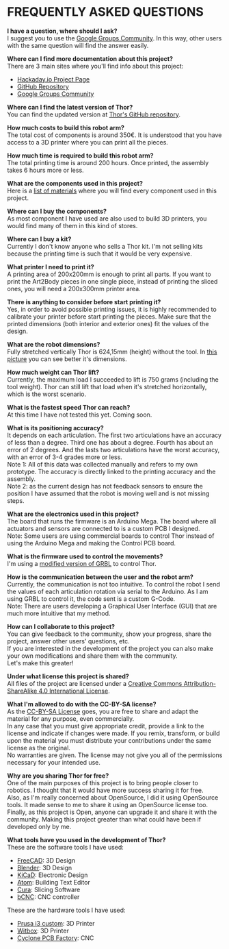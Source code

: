 # FREQUENTLY ASKED QUESTIONS

**I have a question, where should I ask?**  
I suggest you to use the [Google Groups Community](https://groups.google.com/forum/#!forum/thor-opensource-3d-printable-robotic-arm). In this way, other users with the same question will find the answer easily.

**Where can I find more documentation about this project?**  
There are 3 main sites where you'll find info about this project:
* [Hackaday.io Project Page](https://hackaday.io/project/12989-thor)
* [GitHub Repository](https://github.com/AngelLM/Thor)
* [Google Groups Community](https://groups.google.com/forum/#!forum/thor-opensource-3d-printable-robotic-arm)

**Where can I find the latest version of Thor?**  
You can find the updated version at [Thor's GitHub repository](https://github.com/AngelLM/Thor).

**How much costs to build this robot arm?**  
The total cost of components is around 350€. It is understood that you have access to a 3D printer where you can print all the pieces.

**How much time is required to build this robot arm?**  
The total printing time is around 200 hours. Once printed, the assembly takes 6 hours more or less.

**What are the components used in this project?**  
Here is a [list of materials](https://github.com/AngelLM/Thor/blob/developer/ListOfMaterials.md) where you will find every component used in this project.

**Where can I buy the components?**  
As most component I have used are also used to build 3D printers, you would find many of them in this kind of stores.

**Where can I buy a kit?**  
Currently I don't know anyone who sells a Thor kit. I'm not selling kits because the printing time is such that it would be very expensive.

**What printer I need to print it?**  
A printing area of 200x200mm is enough to print all parts. If you want to print the Art2Body pieces in one single piece, instead of printing the sliced ones, you will need a 200x300mm printer area.

**There is anything to consider before start printing it?**  
Yes, in order to avoid possible printing issues, it is highly recommended to calibrate your printer before start printing the pieces. Make sure that the printed dimensions (both interior and exterior ones) fit the values of the design.

**What are the robot dimensions?**  
Fully  stretched vertically Thor is 624,15mm (height) without the tool. In [this picture](https://raw.githubusercontent.com/AngelLM/Thor/developer/doc/ThorDimensions.png) you can see better it's dimensions.

**How much weight can Thor lift?**  
Currently, the maximum load I succeeded to lift is 750 grams (including the tool weight). Thor can still lift that load when it's stretched horizontally, which is the worst scenario.

**What is the fastest speed Thor can reach?**  
At this time I have not tested this yet. Coming soon.

**What is its positioning accuracy?**  
It depends on each articulation. The first two articulations have an accuracy of less than a degree. Third one has about a degree. Fourth has about an error of 2 degrees. And the lasts two articulations have the worst accuracy, with an error of 3-4 grades more or less.  
Note 1: All of this data was collected manually and refers to my own prototype. The accuracy is directly linked to the printing accuracy and the assembly.  
Note 2: as the current design has not feedback sensors to ensure the position I have assumed that the robot is moving well and is not missing steps.

**What are the electronics used in this project?**  
The board that runs the firmware is an Arduino Mega. The board where all actuators and sensors are connected to is a custom PCB I designed.  
Note: Some users are using commercial boards to control Thor instead of using the Arduino Mega and making the Control PCB board.

**What is the firmware used to control the movements?**  
I'm using a [modified version of GRBL](https://github.com/AngelLM/grbl) to control Thor.

**How is the communication between the user and the robot arm?**  
Currently, the communication is not too intuitive. To control the robot I send the values of each articulation rotation via serial to the Arduino. As I am using GRBL to control it, the code sent is a custom G-Code.  
Note: There are users developing a Graphical User Interface (GUI) that are much more intuitive that my method.

**How can I collaborate to this project?**  
You can give feedback to the community, show your progress, share the project, answer other users' questions, etc.  
If you are interested in the development of the project you can also make your own modifications and share them with the community.  
Let's make this greater!

**Under what license this project is shared?**  
All files of the project are licensed under a [Creative Commons Attribution-ShareAlike 4.0 International License](http://creativecommons.org/licenses/by-sa/4.0/).

**What I'm allowed to do with the CC-BY-SA license?**  
As the [CC-BY-SA License](http://creativecommons.org/licenses/by-sa/4.0/) goes, you are free to share and adapt the material for any purpose, even commercially.  
In any case that you must give appropriate credit, provide a link to the license and indicate if changes were made. If you remix, transform, or build upon the material you must distribute your contributions under the same license as the original.  
No warranties are given. The license may not give you all of the permissions necessary for your intended use.

**Why are you sharing Thor for free?**  
One of the main purposes of this project is to bring people closer to robotics. I thought that it would have more success sharing it for free.  
Also, as I'm really concerned about OpenSource, I did it using OpenSource tools. It made sense to me to share it using an OpenSource license too.  
Finally, as this project is Open, anyone can upgrade it and share it with the community. Making this project greater than what could have been if developed only by me.

**What tools have you used in the development of Thor?**  
These are the software tools I have used:
 * [FreeCAD](http://www.freecadweb.org/): 3D Design
 * [Blender](https://www.blender.org/): 3D Design
 * [KiCaD](kicad-pcb.org/): Electronic Design
 * [Atom](https://atom.io/): Building Text Editor
 * [Cura](https://ultimaker.com/en/products/cura-software): Slicing Software
 * [bCNC](https://github.com/vlachoudis/bCNC): CNC controller  

These are the hardware tools I have used:
 * [Prusa i3 custom](http://reprap.org/wiki/Prusa_i3): 3D Printer
 * [Witbox](https://www.bq.com/es/witbox-2): 3D Printer
 * [Cyclone PCB Factory](http://reprap.org/wiki/Cyclone_PCB_Factory): CNC
